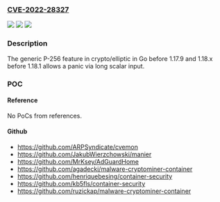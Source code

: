 ### [CVE-2022-28327](https://cve.mitre.org/cgi-bin/cvename.cgi?name=CVE-2022-28327)
![](https://img.shields.io/static/v1?label=Product&message=n%2Fa&color=blue)
![](https://img.shields.io/static/v1?label=Version&message=n%2Fa&color=blue)
![](https://img.shields.io/static/v1?label=Vulnerability&message=n%2Fa&color=brighgreen)

### Description

The generic P-256 feature in crypto/elliptic in Go before 1.17.9 and 1.18.x before 1.18.1 allows a panic via long scalar input.

### POC

#### Reference
No PoCs from references.

#### Github
- https://github.com/ARPSyndicate/cvemon
- https://github.com/JakubWierzchowski/manier
- https://github.com/MrKsey/AdGuardHome
- https://github.com/agadecki/malware-cryptominer-container
- https://github.com/henriquebesing/container-security
- https://github.com/kb5fls/container-security
- https://github.com/ruzickap/malware-cryptominer-container

